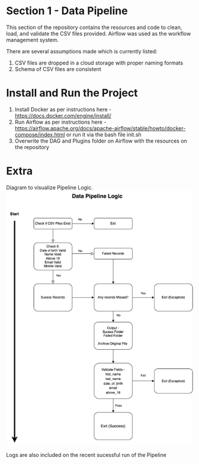 # Section 1 - Data Pipeline

This section of the repository contains the resources and code to clean, load, and validate the CSV files provided.
Airflow was used as the workflow management system.

There are several assumptions made which is currently listed:
1. CSV files are dropped in a cloud storage with proper naming formats
2. Schema of CSV files are consistent

# Install and Run the Project 

1. Install Docker as per instructions here - https://docs.docker.com/engine/install/
2. Run Airflow as per instructions here - https://airflow.apache.org/docs/apache-airflow/stable/howto/docker-compose/index.html or run it via the bash file init.sh
3. Overwrite the DAG and Plugins folder on Airflow with the resources on the repository

# Extra
Diagram to visualize Pipeline Logic.
![Diagram to visualize Pipeline Logic](section-1-data-pipeline.png?raw=true "Data Pipeline Logic")

Logs are also included on the recent sucessful run of the Pipeline